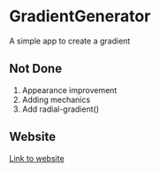 # GradientGenerator
A simple app to create a gradient
## Not Done
 1. Appearance improvement
 2. Adding mechanics
 3. Add radial-gradient()
## Website
[Link to website](https://majchu.github.io/GradientGenerator)
